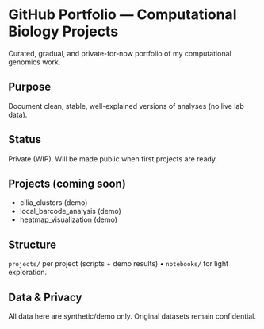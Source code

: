 # GitHub Portfolio — Computational Biology Projects

Curated, gradual, and private-for-now portfolio of my computational genomics work.

## Purpose
Document clean, stable, well-explained versions of analyses (no live lab data).

## Status
Private (WIP). Will be made public when first projects are ready.

## Projects (coming soon)
- cilia_clusters (demo)
- local_barcode_analysis (demo)
- heatmap_visualization (demo)

## Structure
`projects/` per project (scripts + demo results) • `notebooks/` for light exploration.

## Data & Privacy
All data here are synthetic/demo only. Original datasets remain confidential.
